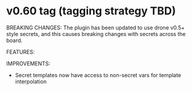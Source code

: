 # v0.60 tag (tagging strategy TBD)

BREAKING CHANGES: The plugin has been updated to use drone v0.5+ style secrets, and this causes breaking changes with secrets across the board.

FEATURES:

IMPROVEMENTS: 

- Secret templates now have access to non-secret vars for template interpolation